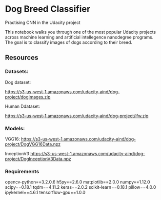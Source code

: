 # Dog Breed Classifier

Practising CNN in the Udacity project

This notebook walks you through one of the most popular Udacity projects across machine learning and artificial intellegence nanodegree programs. The goal is to classify images of dogs according to their breed. 

## Resources

   ### Datasets:
   
   Dog dataset:
   
  https://s3-us-west-1.amazonaws.com/udacity-aind/dog-project/dogImages.zip
   
  Human Ddataset:
  
  https://s3-us-west-1.amazonaws.com/udacity-aind/dog-project/lfw.zip
   
  ### Models:
  
  VGG16:
  https://s3-us-west-1.amazonaws.com/udacity-aind/dog-project/DogVGG16Data.npz
  
  InceptionV3
  https://s3-us-west-1.amazonaws.com/udacity-aind/dog-project/DogInceptionV3Data.npz

### Requirements
   opencv-python==3.2.0.6
   h5py==2.6.0
   matplotlib==2.0.0
   numpy==1.12.0
   scipy==0.18.1
   tqdm==4.11.2
   keras==2.0.2
   scikit-learn==0.18.1
   pillow==4.0.0
   ipykernel==4.6.1
   tensorflow-gpu==1.0.0
